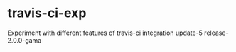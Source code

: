 ---
---
# travis-ci-exp
Experiment with different features of travis-ci integration
update-5
release-2.0.0-gama